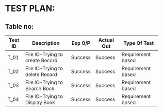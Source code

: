 # TEST PLAN:

## Table no:

| **Test ID** | **Description**            | **Exp O/P** | **Actual Out** |**Type Of Test**  |    
|-------------|----------------------------|-------------|----------------|------------------|
|  T_01       |File IO-Trying to create Record|Success| Success |Requirement based |
|  T_02       |File IO-Trying to delete Record|Success|Success|Requirement based|
|  T_03       |File IO-Trying to Search Book|Success|Success|Requirement based|
|  T_04       |File IO-Trying to Display Book|Success|Success|Requirement based|
 
